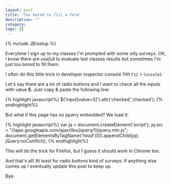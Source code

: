 ```yaml
---
layout: post
title: "Too bored to fill a form"
description: ""
category: 
tags: []
---
```

{% include JB/setup %}

Everytime I sign up to my classes I'm prompted with some silly surveys. OK, I know there are _usefull_ to evaluate last classes results but sometimes I'm just too bored to fill them. 

I often do this little trick in developer inspector console (Hit `F12` > `Console`):

Let's say there are a lot of radio buttons and I want to check all the inputs with value **5**. Just copy & paste the following line:

{% highlight javascript%}
$('input[value=5]').attr('checked','checked');
{% endhighlight%}


But what if this page has no jquery embedded? We load it:

{% highlight javascript%}
var jq = document.createElement('script');
jq.src = "//ajax.googleapis.com/ajax/libs/jquery/1/jquery.min.js";
document.getElementsByTagName('head')[0].appendChild(jq);
jQuery.noConflict();
{% endhighlight%}

This will do the trick for Firefox, but I guess it should work in Chrome too.

And that's all! At least for _radio_ _buttons_ kind of surveys. If anything else comes up I eventually update this post to keep up.

Bye.


